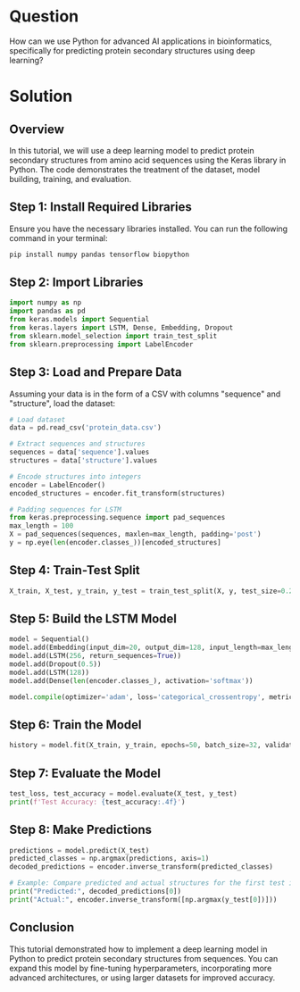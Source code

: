# Question 
How can we use Python for advanced AI applications in bioinformatics, specifically for predicting protein secondary structures using deep learning?

# Solution

## Overview
In this tutorial, we will use a deep learning model to predict protein secondary structures from amino acid sequences using the Keras library in Python. The code demonstrates the treatment of the dataset, model building, training, and evaluation.

## Step 1: Install Required Libraries
Ensure you have the necessary libraries installed. You can run the following command in your terminal:

```bash
pip install numpy pandas tensorflow biopython
```

## Step 2: Import Libraries
```python
import numpy as np
import pandas as pd
from keras.models import Sequential
from keras.layers import LSTM, Dense, Embedding, Dropout
from sklearn.model_selection import train_test_split
from sklearn.preprocessing import LabelEncoder
```

## Step 3: Load and Prepare Data
Assuming your data is in the form of a CSV with columns "sequence" and "structure", load the dataset:

```python
# Load dataset
data = pd.read_csv('protein_data.csv')

# Extract sequences and structures
sequences = data['sequence'].values
structures = data['structure'].values

# Encode structures into integers
encoder = LabelEncoder()
encoded_structures = encoder.fit_transform(structures)

# Padding sequences for LSTM
from keras.preprocessing.sequence import pad_sequences
max_length = 100
X = pad_sequences(sequences, maxlen=max_length, padding='post')
y = np.eye(len(encoder.classes_))[encoded_structures]
```

## Step 4: Train-Test Split
```python
X_train, X_test, y_train, y_test = train_test_split(X, y, test_size=0.2, random_state=42)
```

## Step 5: Build the LSTM Model
```python
model = Sequential()
model.add(Embedding(input_dim=20, output_dim=128, input_length=max_length))  # Adjust input_dim based on your encoding
model.add(LSTM(256, return_sequences=True))
model.add(Dropout(0.5))
model.add(LSTM(128))
model.add(Dense(len(encoder.classes_), activation='softmax'))

model.compile(optimizer='adam', loss='categorical_crossentropy', metrics=['accuracy'])
```

## Step 6: Train the Model
```python
history = model.fit(X_train, y_train, epochs=50, batch_size=32, validation_split=0.2)
```

## Step 7: Evaluate the Model
```python
test_loss, test_accuracy = model.evaluate(X_test, y_test)
print(f'Test Accuracy: {test_accuracy:.4f}')
```

## Step 8: Make Predictions
```python
predictions = model.predict(X_test)
predicted_classes = np.argmax(predictions, axis=1)
decoded_predictions = encoder.inverse_transform(predicted_classes)

# Example: Compare predicted and actual structures for the first test instance
print("Predicted:", decoded_predictions[0])
print("Actual:", encoder.inverse_transform([np.argmax(y_test[0])]))
```

## Conclusion
This tutorial demonstrated how to implement a deep learning model in Python to predict protein secondary structures from sequences. You can expand this model by fine-tuning hyperparameters, incorporating more advanced architectures, or using larger datasets for improved accuracy.